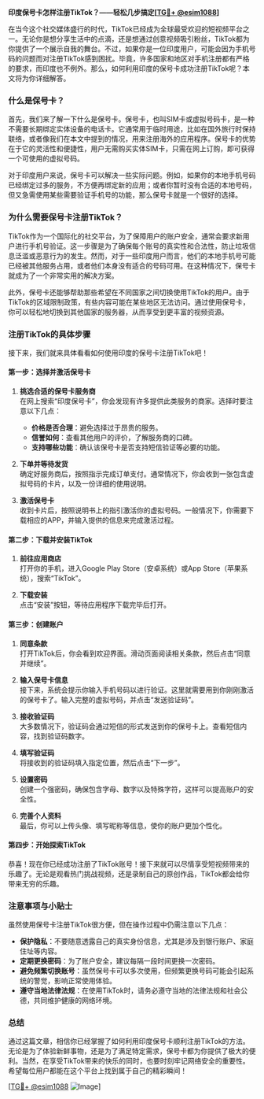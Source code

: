 **印度保号卡怎样注册TikTok？——轻松几步搞定[[TG💪+ @esim1088](https://t.me/s/esim1088)]**

在当今这个社交媒体盛行的时代，TikTok已经成为全球最受欢迎的短视频平台之一。无论你是想分享生活中的点滴，还是想通过创意视频吸引粉丝，TikTok都为你提供了一个展示自我的舞台。不过，如果你是一位印度用户，可能会因为手机号码的问题而对注册TikTok感到困扰。毕竟，许多国家和地区对手机注册都有严格的要求，而印度也不例外。那么，如何利用印度的保号卡成功注册TikTok呢？本文将为你详细解答。

### 什么是保号卡？

首先，我们来了解一下什么是保号卡。保号卡，也叫SIM卡或虚拟号码卡，是一种不需要长期绑定实体设备的电话卡。它通常用于临时用途，比如在国外旅行时保持联络，或者像我们在本文中提到的情况，用来注册海外的应用程序。保号卡的优势在于它的灵活性和便捷性，用户无需购买实体SIM卡，只需在网上订购，即可获得一个可使用的虚拟号码。

对于印度用户来说，保号卡可以解决一些实际问题。例如，如果你的本地手机号码已经绑定过多的服务，不方便再绑定新的应用；或者你暂时没有合适的本地号码，但又急需使用某些需要验证手机号的功能，那么保号卡就是一个很好的选择。

### 为什么需要保号卡注册TikTok？

TikTok作为一个国际化的社交平台，为了保障用户的账户安全，通常会要求新用户进行手机号验证。这一步骤是为了确保每个账号的真实性和合法性，防止垃圾信息泛滥或恶意行为的发生。然而，对于一些印度用户而言，他们的本地手机号可能已经被其他服务占用，或者他们本身没有适合的号码可用。在这种情况下，保号卡就成为了一个非常实用的解决方案。

此外，保号卡还能够帮助那些希望在不同国家之间切换使用TikTok的用户。由于TikTok的区域限制政策，有些内容可能在某些地区无法访问。通过使用保号卡，你可以轻松地切换到其他国家的服务器，从而享受到更丰富的视频资源。

### 注册TikTok的具体步骤

接下来，我们就来具体看看如何使用印度的保号卡注册TikTok吧！

#### 第一步：选择并激活保号卡

1. **挑选合适的保号卡服务商**  
   在网上搜索“印度保号卡”，你会发现有许多提供此类服务的商家。选择时要注意以下几点：
   - **价格是否合理**：避免选择过于昂贵的服务。
   - **信誉如何**：查看其他用户的评价，了解服务商的口碑。
   - **支持哪些功能**：确认该保号卡是否支持短信验证等必要的功能。

2. **下单并等待发货**  
   确定好服务商后，按照指示完成订单支付。通常情况下，你会收到一张包含虚拟号码的卡片，以及一份详细的使用说明。

3. **激活保号卡**  
   收到卡片后，按照说明书上的指引激活你的虚拟号码。一般情况下，你需要下载相应的APP，并输入提供的信息来完成激活过程。

#### 第二步：下载并安装TikTok

1. **前往应用商店**  
   打开你的手机，进入Google Play Store（安卓系统）或App Store（苹果系统），搜索“TikTok”。

2. **下载安装**  
   点击“安装”按钮，等待应用程序下载完毕后打开。

#### 第三步：创建账户

1. **同意条款**  
   打开TikTok后，你会看到欢迎界面。滑动页面阅读相关条款，然后点击“同意并继续”。

2. **输入保号卡信息**  
   接下来，系统会提示你输入手机号码以进行验证。这里就需要用到你刚刚激活的保号卡了。输入完整的虚拟号码，并点击“发送验证码”。

3. **接收验证码**  
   大多数情况下，验证码会通过短信的形式发送到你的保号卡上。查看短信内容，找到验证码数字。

4. **填写验证码**  
   将接收到的验证码填入指定位置，然后点击“下一步”。

5. **设置密码**  
   创建一个强密码，确保包含字母、数字以及特殊字符，这样可以提高账户的安全性。

6. **完善个人资料**  
   最后，你可以上传头像、填写昵称等信息，使你的账户更加个性化。

#### 第四步：开始探索TikTok

恭喜！现在你已经成功注册了TikTok账号！接下来就可以尽情享受短视频带来的乐趣了。无论是观看热门挑战视频，还是录制自己的原创作品，TikTok都会给你带来无穷的乐趣。

### 注意事项与小贴士

虽然使用保号卡注册TikTok很方便，但在操作过程中仍需注意以下几点：

- **保护隐私**：不要随意透露自己的真实身份信息，尤其是涉及到银行账户、家庭住址等内容。
- **定期更换密码**：为了账户安全，建议每隔一段时间更换一次密码。
- **避免频繁切换账号**：虽然保号卡可以多次使用，但频繁更换号码可能会引起系统的警觉，影响正常使用体验。
- **遵守当地法律法规**：在使用TikTok时，请务必遵守当地的法律法规和社会公德，共同维护健康的网络环境。

### 总结

通过这篇文章，相信你已经掌握了如何利用印度保号卡顺利注册TikTok的方法。无论是为了体验新鲜事物，还是为了满足特定需求，保号卡都为你提供了极大的便利。当然，在享受TikTok带来的快乐的同时，也要时刻牢记网络安全的重要性。希望每位用户都能在这个平台上找到属于自己的精彩瞬间！

[[TG💪+ @esim1088](https://t.me/s/esim1088) ![Image](https://i.postimg.cc/4NQfJmqS/Snipaste-2025-05-13-00-14-12.png)]